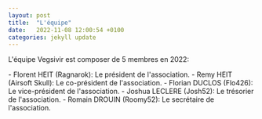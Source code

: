 ```yaml
---
layout: post
title:  "L'équipe"
date:   2022-11-08 12:00:54 +0100
categories: jekyll update
---
```


<p>
	L'équipe Vegsivir est composer de 5 membres en 2022:</p>
   - Florent HEIT (Ragnarok): Le président de l'association.
   - Remy HEIT (Airsoft Skull): Le co-président de l'association.
   - Florian DUCLOS (Flo426): Le vice-président de l'association.
   - Joshua LECLERE (Josh52): Le trésorier de l'association.
   - Romain DROUIN (Roomy52): Le secrétaire de l'association.


<!--![smiley](/img/equipe-aisoft2022.jpg)-->